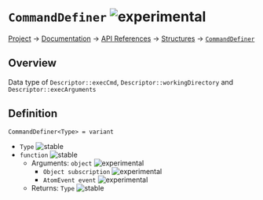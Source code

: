 # `CommandDefiner` ![experimental]
[Project](https://github.com/ksxatompackages/quick-spawn) → [Documentation](../..) → [API References](..) → [Structures](.) → [`CommandDefiner`](./command-definer.md)

## Overview

Data type of `Descriptor::execCmd`, `Descriptor::workingDirectory` and `Descriptor::execArguments`

## Definition

`CommandDefiner<Type> = variant`
  - `Type` ![stable]
  - `function` ![stable]
    - Arguments: `object` ![experimental]
      - `Object subscription` ![experimental]
      - `AtomEvent event` ![experimental]
    - Returns: `Type` ![stable]

[fixed]: https://cdn.rawgit.com/ksxatompackages/quick-spawn.images.releases/v0.1.0/src/fixed.svg
[stable]: https://cdn.rawgit.com/ksxatompackages/quick-spawn.images.releases/v0.1.0/src/stable.svg
[experimental]: https://cdn.rawgit.com/ksxatompackages/quick-spawn.images.releases/v0.1.0/src/experimental.svg
[deprecated]: https://cdn.rawgit.com/ksxatompackages/quick-spawn.images.releases/v0.1.0/src/deprecated.svg
[required]: https://cdn.rawgit.com/ksxatompackages/quick-spawn.images.releases/v0.1.0/src/required.svg
[optional]: https://cdn.rawgit.com/ksxatompackages/quick-spawn.images.releases/v0.1.0/src/optional.svg
